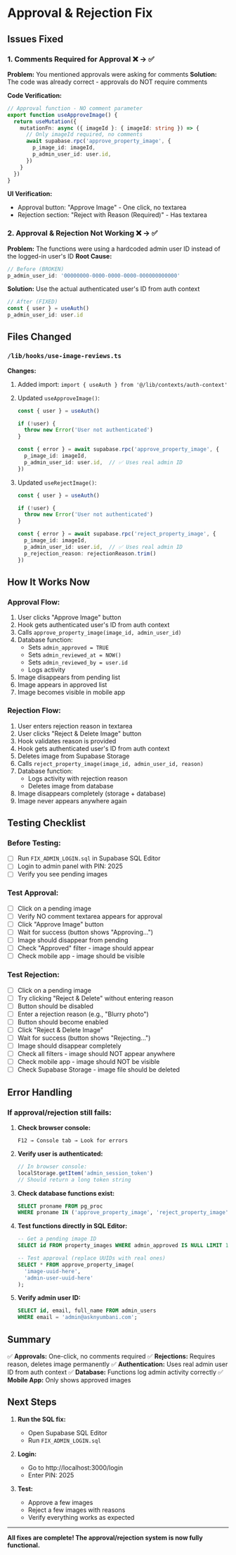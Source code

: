 # Approval & Rejection Fix

## Issues Fixed

### 1. Comments Required for Approval ❌ → ✅
**Problem:** You mentioned approvals were asking for comments
**Solution:** The code was already correct - approvals do NOT require comments

**Code Verification:**
```typescript
// Approval function - NO comment parameter
export function useApproveImage() {
  return useMutation({
    mutationFn: async ({ imageId }: { imageId: string }) => {
      // Only imageId required, no comments
      await supabase.rpc('approve_property_image', {
        p_image_id: imageId,
        p_admin_user_id: user.id,
      })
    }
  })
}
```

**UI Verification:**
- Approval button: "Approve Image" - One click, no textarea
- Rejection section: "Reject with Reason (Required)" - Has textarea

### 2. Approval & Rejection Not Working ❌ → ✅
**Problem:** The functions were using a hardcoded admin user ID instead of the logged-in user's ID
**Root Cause:**
```typescript
// Before (BROKEN)
p_admin_user_id: '00000000-0000-0000-0000-000000000000'
```

**Solution:** Use the actual authenticated user's ID from auth context
```typescript
// After (FIXED)
const { user } = useAuth()
p_admin_user_id: user.id
```

## Files Changed

### `/lib/hooks/use-image-reviews.ts`

**Changes:**
1. Added import: `import { useAuth } from '@/lib/contexts/auth-context'`
2. Updated `useApproveImage()`:
   ```typescript
   const { user } = useAuth()

   if (!user) {
     throw new Error('User not authenticated')
   }

   const { error } = await supabase.rpc('approve_property_image', {
     p_image_id: imageId,
     p_admin_user_id: user.id,  // ✅ Uses real admin ID
   })
   ```

3. Updated `useRejectImage()`:
   ```typescript
   const { user } = useAuth()

   if (!user) {
     throw new Error('User not authenticated')
   }

   const { error } = await supabase.rpc('reject_property_image', {
     p_image_id: imageId,
     p_admin_user_id: user.id,  // ✅ Uses real admin ID
     p_rejection_reason: rejectionReason.trim()
   })
   ```

## How It Works Now

### Approval Flow:
1. User clicks "Approve Image" button
2. Hook gets authenticated user's ID from auth context
3. Calls `approve_property_image(image_id, admin_user_id)`
4. Database function:
   - Sets `admin_approved = TRUE`
   - Sets `admin_reviewed_at = NOW()`
   - Sets `admin_reviewed_by = user.id`
   - Logs activity
5. Image disappears from pending list
6. Image appears in approved list
7. Image becomes visible in mobile app

### Rejection Flow:
1. User enters rejection reason in textarea
2. User clicks "Reject & Delete Image" button
3. Hook validates reason is provided
4. Hook gets authenticated user's ID from auth context
5. Deletes image from Supabase Storage
6. Calls `reject_property_image(image_id, admin_user_id, reason)`
7. Database function:
   - Logs activity with rejection reason
   - Deletes image from database
8. Image disappears completely (storage + database)
9. Image never appears anywhere again

## Testing Checklist

### Before Testing:
- [ ] Run `FIX_ADMIN_LOGIN.sql` in Supabase SQL Editor
- [ ] Login to admin panel with PIN: 2025
- [ ] Verify you see pending images

### Test Approval:
- [ ] Click on a pending image
- [ ] Verify NO comment textarea appears for approval
- [ ] Click "Approve Image" button
- [ ] Wait for success (button shows "Approving...")
- [ ] Image should disappear from pending
- [ ] Check "Approved" filter - image should appear
- [ ] Check mobile app - image should be visible

### Test Rejection:
- [ ] Click on a pending image
- [ ] Try clicking "Reject & Delete" without entering reason
- [ ] Button should be disabled
- [ ] Enter a rejection reason (e.g., "Blurry photo")
- [ ] Button should become enabled
- [ ] Click "Reject & Delete Image"
- [ ] Wait for success (button shows "Rejecting...")
- [ ] Image should disappear completely
- [ ] Check all filters - image should NOT appear anywhere
- [ ] Check mobile app - image should NOT be visible
- [ ] Check Supabase Storage - image file should be deleted

## Error Handling

### If approval/rejection still fails:

1. **Check browser console:**
   ```
   F12 → Console tab → Look for errors
   ```

2. **Verify user is authenticated:**
   ```typescript
   // In browser console:
   localStorage.getItem('admin_session_token')
   // Should return a long token string
   ```

3. **Check database functions exist:**
   ```sql
   SELECT proname FROM pg_proc
   WHERE proname IN ('approve_property_image', 'reject_property_image');
   ```

4. **Test functions directly in SQL Editor:**
   ```sql
   -- Get a pending image ID
   SELECT id FROM property_images WHERE admin_approved IS NULL LIMIT 1;

   -- Test approval (replace UUIDs with real ones)
   SELECT * FROM approve_property_image(
     'image-uuid-here',
     'admin-user-uuid-here'
   );
   ```

5. **Verify admin user ID:**
   ```sql
   SELECT id, email, full_name FROM admin_users
   WHERE email = 'admin@asknyumbani.com';
   ```

## Summary

✅ **Approvals:** One-click, no comments required
✅ **Rejections:** Requires reason, deletes image permanently
✅ **Authentication:** Uses real admin user ID from auth context
✅ **Database:** Functions log admin activity correctly
✅ **Mobile App:** Only shows approved images

## Next Steps

1. **Run the SQL fix:**
   - Open Supabase SQL Editor
   - Run `FIX_ADMIN_LOGIN.sql`

2. **Login:**
   - Go to http://localhost:3000/login
   - Enter PIN: 2025

3. **Test:**
   - Approve a few images
   - Reject a few images with reasons
   - Verify everything works as expected

---

**All fixes are complete! The approval/rejection system is now fully functional.**
